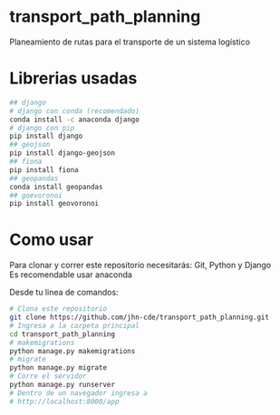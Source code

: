# transport_path_planning
Planeamiento de rutas para el transporte de un sistema logístico

# Librerias usadas
```bash
## django
# django con conda (recomendado)
conda install -c anaconda django
# django con pip
pip install django
## geojson
pip install django-geojson
## fiona
pip install fiona
## geopandas
conda install geopandas
## goevoronoi
pip install geovoronoi
```

# Como usar
Para clonar y correr este repositorio necesitarás: Git, Python y Django<br>
Es recomendable usar anaconda <br>

Desde tu linea de comandos:<br>
```bash
# Clona este repositorio
git clone https://github.com/jhn-cde/transport_path_planning.git
# Ingresa a la carpeta principal
cd transport_path_planning
# makemigrations
python manage.py makemigrations
# migrate
python manage.py migrate
# Corre el servidor
python manage.py runserver
# Dentro de un navegador ingresa a 
# http://localhost:8000/app
```
